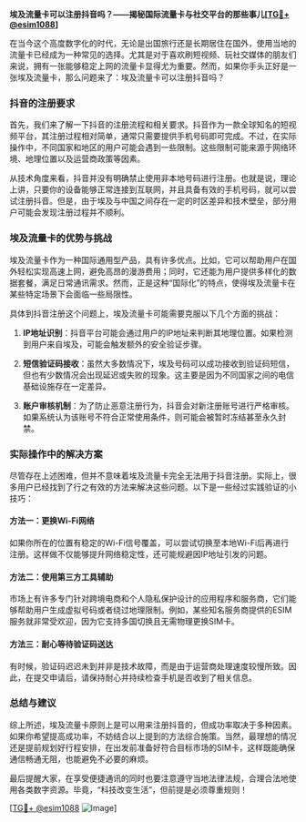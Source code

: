 **埃及流量卡可以注册抖音吗？——揭秘国际流量卡与社交平台的那些事儿[[TG💪+ @esim1088](https://t.me/s/esim1088)]**

在当今这个高度数字化的时代，无论是出国旅行还是长期居住在国外，使用当地的流量卡已经成为一种常见的选择。尤其是对于喜欢刷短视频、玩社交媒体的朋友们来说，拥有一张能够稳定上网的流量卡显得尤为重要。然而，如果你手头正好是一张埃及流量卡，那么问题来了：埃及流量卡可以注册抖音吗？

### 抖音的注册要求

首先，我们来了解一下抖音的注册流程和相关要求。抖音作为一款全球知名的短视频平台，其注册过程相对简单，通常只需要提供手机号码即可完成。不过，在实际操作中，不同国家和地区的用户可能会遇到一些限制。这些限制可能来源于网络环境、地理位置以及运营商政策等因素。

从技术角度来看，抖音并没有明确禁止使用非本地号码进行注册。也就是说，理论上讲，只要你的设备能够正常连接到互联网，并且具备有效的手机号码，就可以尝试注册抖音。但是，由于埃及与中国之间存在一定的时区差异和技术壁垒，部分用户可能会发现注册过程并不顺利。

### 埃及流量卡的优势与挑战

埃及流量卡作为一种国际通用型产品，具有许多优点。比如，它可以帮助用户在国外轻松实现高速上网，避免高昂的漫游费用；同时，它还能为用户提供多样化的数据套餐，满足日常通讯需求。然而，正是这种“国际化”的特点，使得埃及流量卡在某些特定场景下会面临一些局限性。

具体到抖音注册这个问题上，埃及流量卡可能需要克服以下几个方面的挑战：

1. **IP地址识别**：抖音平台可能会通过用户的IP地址来判断其地理位置。如果检测到用户来自埃及，可能会触发额外的安全验证步骤。
   
2. **短信验证码接收**：虽然大多数情况下，埃及号码可以成功接收到验证码短信，但也有少数情况会出现延迟或失败的现象。这主要是因为不同国家之间的电信基础设施存在一定差异。

3. **账户审核机制**：为了防止恶意注册行为，抖音会对新注册账号进行严格审核。如果系统认为该账号不符合正常使用条件，则可能会被暂时冻结甚至永久封禁。

### 实际操作中的解决方案

尽管存在上述困难，但并不意味着埃及流量卡完全无法用于抖音注册。实际上，很多用户已经找到了行之有效的方法来解决这些问题。以下是一些经过实践验证的小技巧：

#### 方法一：更换Wi-Fi网络
如果你所在的位置有稳定的Wi-Fi信号覆盖，可以尝试切换至本地Wi-Fi后再进行注册。这样做不仅能够提升网络稳定性，还可能规避因IP地址引发的问题。

#### 方法二：使用第三方工具辅助
市场上有许多专门针对跨境电商和个人隐私保护设计的应用程序和服务商，它们能够帮助用户生成虚拟号码或者绕过地理限制。例如，某些知名服务商提供的ESIM服务就非常受欢迎，因为它支持多国切换且无需物理更换SIM卡。

#### 方法三：耐心等待验证码送达
有时候，验证码迟迟未到并非是技术故障，而是由于运营商处理速度较慢所致。因此，在提交申请后，请保持耐心并持续检查手机是否收到了相关信息。

### 总结与建议

综上所述，埃及流量卡原则上是可以用来注册抖音的，但成功率取决于多种因素。如果你希望提高成功率，不妨结合以上提到的方法综合施策。当然，最理想的情况还是提前规划好行程安排，在出发前准备好符合目标市场的SIM卡，这样既能确保通信畅通无阻，也能避免不必要的麻烦。

最后提醒大家，在享受便捷通讯的同时也要注意遵守当地法律法规，合理合法地使用各类数字资源。毕竟，“科技改变生活”，但前提是必须尊重规则！

[[TG💪+ @esim1088](https://t.me/s/esim1088) ![Image](https://i.postimg.cc/4NQfJmqS/Snipaste-2025-05-13-00-14-12.png)]